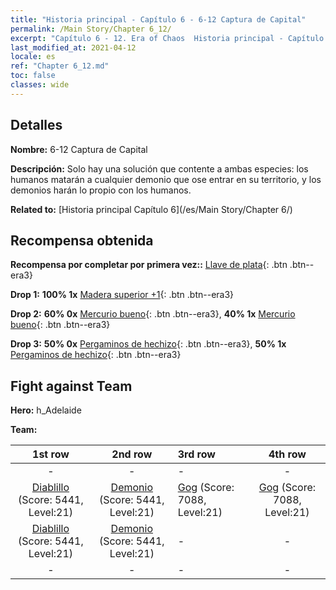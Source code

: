 ```yaml
---
title: "Historia principal - Capítulo 6 - 6-12 Captura de Capital"
permalink: /Main Story/Chapter 6_12/
excerpt: "Capítulo 6 - 12. Era of Chaos  Historia principal - Capítulo 6_12. 6-12 Captura de Capital"
last_modified_at: 2021-04-12
locale: es
ref: "Chapter 6_12.md"
toc: false
classes: wide
---
```


## Detalles

 **Nombre:** 6-12 Captura de Capital

 **Descripción:** Solo hay una solución que contente a ambas especies: los humanos matarán a cualquier demonio que ose entrar en su territorio, y los demonios harán lo propio con los humanos.

 **Related to:** [Historia principal Capítulo 6](/es/Main Story/Chapter 6/)

## Recompensa obtenida

 **Recompensa por completar por primera vez::** [Llave de plata](/es/Items/con_693/){: .btn .btn--era3}

 **Drop 1:** **100% 1x** [Madera superior +1](/es/Items/mat_20/){: .btn .btn--era3}

 **Drop 2:** **60% 0x** [Mercurio bueno](/es/Items/mat_14/){: .btn .btn--era3}, **40% 1x** [Mercurio bueno](/es/Items/mat_14/){: .btn .btn--era3}

 **Drop 3:** **50% 0x** [Pergaminos de hechizo](/es/Items/con_694/){: .btn .btn--era3}, **50% 1x** [Pergaminos de hechizo](/es/Items/con_694/){: .btn .btn--era3}


## Fight against Team
 **Hero:** h_Adelaide

 **Team:**


  | 1st row | 2nd row | 3rd row | 4th row |
  |:----:|:----:|:----|:----:|
  | - | - | - | - |
  | [Diablillo](/es/units/Imp/) (Score: 5441, Level:21)  | [Demonio](/es/units/Demon/) (Score: 5441, Level:21)  | [Gog](/es/units/Gog/) (Score: 7088, Level:21)  | [Gog](/es/units/Gog/) (Score: 7088, Level:21)  |
  | [Diablillo](/es/units/Imp/) (Score: 5441, Level:21)  | [Demonio](/es/units/Demon/) (Score: 5441, Level:21)  | - | - |
  | - | - | - | - |


